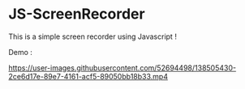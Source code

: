 # JS-ScreenRecorder

This is a simple screen recorder using Javascript !

Demo : 

https://user-images.githubusercontent.com/52694498/138505430-2ce6d17e-89e7-4161-acf5-89050bb18b33.mp4



